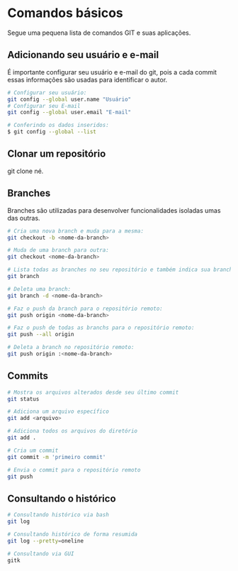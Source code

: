 # Comandos básicos

Segue uma pequena lista de comandos GIT e suas aplicações.

## Adicionando seu usuário e e-mail

É importante configurar seu usuário e e-mail do git, pois a cada commit essas informações são usadas para identificar o autor.

```sh
# Configurar seu usuário:
git config --global user.name "Usuário"
# Configurar seu E-mail
git config --global user.email "E-mail"

# Conferindo os dados inseridos:
$ git config --global --list
```

## Clonar um repositório

git clone né.

## Branches

Branches são utilizadas para desenvolver funcionalidades isoladas umas das outras.

```sh
# Cria uma nova branch e muda para a mesma:
git checkout -b <nome-da-branch>

# Muda de uma branch para outra:
git checkout <nome-da-branch>

# Lista todas as branches no seu repositório e também indica sua branch atual:
git branch

# Deleta uma branch:
git branch -d <nome-da-branch>

# Faz o push da branch para o repositório remoto:
git push origin <nome-da-branch>

# Faz o push de todas as branchs para o repositório remoto:
git push --all origin

# Deleta a branch no repositório remoto:
git push origin :<nome-da-branch>
```

## Commits

```sh
# Mostra os arquivos alterados desde seu último commit
git status

# Adiciona um arquivo específico
git add <arquivo>

# Adiciona todos os arquivos do diretório
git add .

# Cria um commit
git commit -m 'primeiro commit'

# Envia o commit para o repositório remoto
git push
```

## Consultando o histórico

```sh
# Consultando histórico via bash
git log

# Consultando histórico de forma resumida
git log --pretty=oneline

# Consultando via GUI
gitk
```